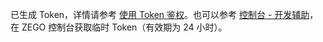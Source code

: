已生成 Token，详情请参考 [使用 Token 鉴权](!User_Access_Control)。也可以参考 [控制台 - 开发辅助](#16309)，在 ZEGO 控制台获取临时 Token（有效期为 24 小时）。








